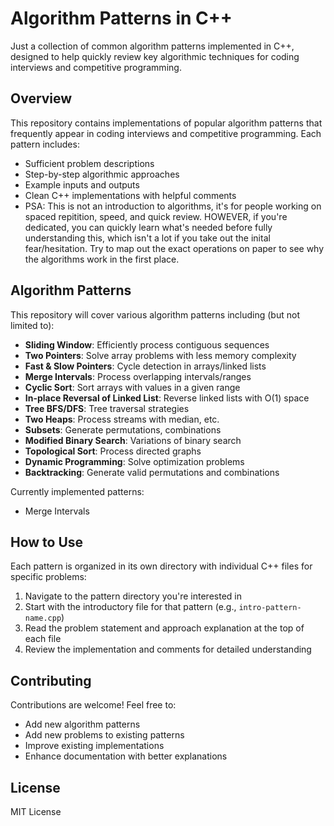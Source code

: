 # Algorithm Patterns in C++

Just a collection of common algorithm patterns implemented in C++, designed to help quickly review key algorithmic techniques for coding interviews and competitive programming.

## Overview

This repository contains implementations of popular algorithm patterns that frequently appear in coding interviews and competitive programming. Each pattern includes:

- Sufficient problem descriptions
- Step-by-step algorithmic approaches
- Example inputs and outputs
- Clean C++ implementations with helpful comments
- PSA: This is not an introduction to algorithms, it's for people working on spaced repitition, speed, and quick review. HOWEVER, if you're dedicated, you can quickly learn what's needed before fully understanding this, which isn't a lot if you take out the inital fear/hesitation. Try to map out the exact operations on paper to see why the algorithms work in the first place. 

## Algorithm Patterns

This repository will cover various algorithm patterns including (but not limited to):

- **Sliding Window**: Efficiently process contiguous sequences
- **Two Pointers**: Solve array problems with less memory complexity
- **Fast & Slow Pointers**: Cycle detection in arrays/linked lists
- **Merge Intervals**: Process overlapping intervals/ranges
- **Cyclic Sort**: Sort arrays with values in a given range
- **In-place Reversal of Linked List**: Reverse linked lists with O(1) space
- **Tree BFS/DFS**: Tree traversal strategies
- **Two Heaps**: Process streams with median, etc.
- **Subsets**: Generate permutations, combinations
- **Modified Binary Search**: Variations of binary search
- **Topological Sort**: Process directed graphs
- **Dynamic Programming**: Solve optimization problems
- **Backtracking**: Generate valid permutations and combinations

Currently implemented patterns:
- Merge Intervals

## How to Use

Each pattern is organized in its own directory with individual C++ files for specific problems:

1. Navigate to the pattern directory you're interested in
2. Start with the introductory file for that pattern (e.g., `intro-pattern-name.cpp`)
3. Read the problem statement and approach explanation at the top of each file
4. Review the implementation and comments for detailed understanding

## Contributing

Contributions are welcome! Feel free to:
- Add new algorithm patterns
- Add new problems to existing patterns
- Improve existing implementations
- Enhance documentation with better explanations

## License

MIT License 
